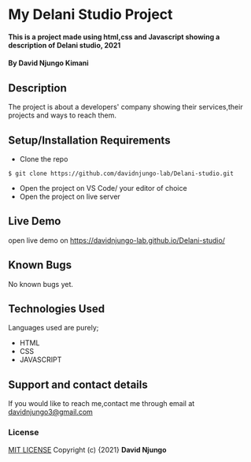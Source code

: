 # My Delani Studio Project
#### This is a project made using html,css and Javascript showing a description of Delani studio, 2021
#### By **David Njungo Kimani**
## Description
The project is about a developers' company showing their services,their projects and ways to reach them. 
## Setup/Installation Requirements
* Clone the repo 
```
$ git clone https://github.com/davidnjungo-lab/Delani-studio.git 
```
* Open  the project on VS Code/ your editor of choice
* Open the project on live server
## Live Demo
open live demo on https://davidnjungo-lab.github.io/Delani-studio/
## Known Bugs
No known bugs yet.
## Technologies Used
Languages used are purely;
* HTML 
* CSS
* JAVASCRIPT
## Support and contact details
If you would like to reach me,contact me through email at davidnjungo3@gmail.com
### License
[MIT LICENSE](https://choosealicense.com/licenses/mit/)
Copyright (c) {2021} **David Njungo**